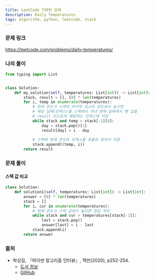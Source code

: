 ```yaml
---
title: LeetCode 739번 문제
description: Daily Temperatures
tags: algorithm, python, leetcode, stack
---
```


### 문제 링크

https://leetcode.com/problems/daily-temperatures/

### 나의 풀이

```python
from typing import List


class Solution:
    def my_solution(self, temperatures: List[int]) -> List[int]:
        stack, result = [], [0] * len(temperatures)
        for i, temp in enumerate(temperatures):
            # 현재 온도가 스택의 마지막 요소의 온도보다 높으면
            # 해당 날짜(인덱스)를 스택에서 꺼내 현재 날짜에서 뺀 값을
            # result 리스트의 해당하는 인덱스에 저장
            while stack and temp > stack[-1][0]:
                day = stack.pop()[1]
                result[day] = i - day
                
            # 스택에 현재 온도와 인덱스를 튜플로 묶어서 저장
            stack.append((temp, i))
        return result
```

### 문제 풀이

#### 스택 값 비교

```python
class Solution:
    def solution1(self, temperatures: List[int]) -> List[int]:
        answer = [0] * len(temperatures)
        stack = []
        for i, cur in enumerate(temperatures):
            # 현재 온도가 스택 값보다 높다면 정답 처리
            while stack and cur > temperatures[stack[-1]]:
                last = stack.pop()
                answer[last] = i - last
            stack.append(i)
        return answer
```

### 출처

- 박상길, 『파이썬 알고리즘 인터뷰』, 책만(2020), p252-254.
  - [도서 정보](https://www.onlybook.co.kr/entry/algorithm-interview)
  - [GitHub](https://github.com/onlybooks/algorithm-interview)
